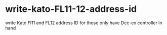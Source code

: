 # write-kato-FL11-12-address-id
write Kato Fl11 and FL12 address ID for those only have Dcc-ex controller in hand

